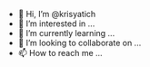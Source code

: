 - 👋 Hi, I’m @krisyatich
- 👀 I’m interested in ...
- 🌱 I’m currently learning ...
- 💞️ I’m looking to collaborate on ...
- 📫 How to reach me ...

<!---
krisyatich/krisyatich is a ✨ special ✨ repository because its `README.md` (this file) appears on your GitHub profile.
You can click the Preview link to take a look at your changes.
--->
